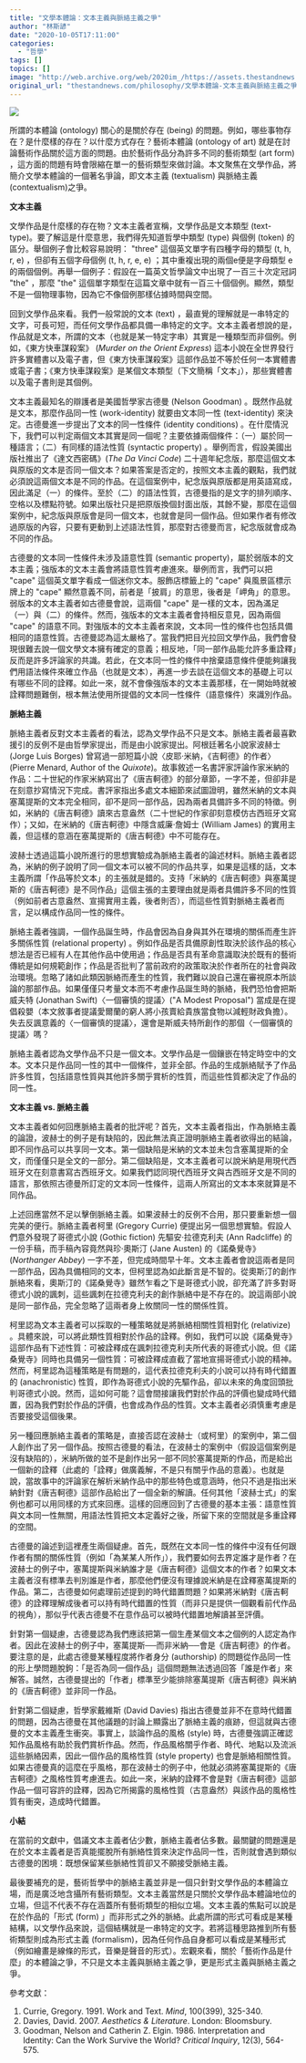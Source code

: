 ```yaml
---
title: "文學本體論：文本主義與脈絡主義之爭"
author: "林斯諺"
date: "2020-10-05T17:11:00"
categories:
  - "哲學"
tags: []
topics: []
image: "http://web.archive.org/web/2020im_/https://assets.thestandnews.com/media/photos/Brightness_Contrast201_jU4zU_U6UcVCm.png"
original_url: "thestandnews.com/philosophy/文學本體論-文本主義與脈絡主義之爭"
---
```

![](http://web.archive.org/web/2020im_/https://assets.thestandnews.com/media/photos/Brightness_Contrast201_jU4zU_U6UcVCm.png)

所謂的本體論 (ontology) 關心的是關於存在 (being) 的問題。例如，哪些事物存在？是什麼樣的存在？以什麼方式存在？藝術本體論 (ontology of art) 就是在討論藝術作品關於這方面的問題。由於藝術作品分為許多不同的藝術類型 (art form) ，這方面的問題有時會限縮在單一的藝術類型來做討論。本文聚焦在文學作品，將簡介文學本體論的一個著名爭論，即文本主義 (textualism) 與脈絡主義 (contextualism)之爭。

**文本主義**

文學作品是什麼樣的存在物？文本主義者宣稱，文學作品是文本類型 (text-type)。要了解這是什麼意思，我們得先知道哲學中類型 (type) 與個例 (token) 的區分。舉個例子會比較容易說明： "three" 這個英文單字有四種字母的類型 (t, h, r, e) ，但卻有五個字母個例 (t, h, r, e, e) ；其中重複出現的兩個e便是字母類型 e 的兩個個例。再舉一個例子：假設在一篇英文哲學論文中出現了一百三十次定冠詞 "the" ，那麼 "the" 這個單字類型在這篇文章中就有一百三十個個例。顯然，類型不是一個物理事物，因為它不像個例那樣佔據時間與空間。

回到文學作品來看。我們一般常說的文本 (text) ，最直覺的理解就是一串特定的文字，可長可短，而任何文學作品都具備一串特定的文字。文本主義者想說的是，作品就是文本，所謂的文本（也就是某一特定字串）其實是一種類型而非個例。例如，《東方快車謀殺案》 (_Murder on the Orient Express_) 這本小說在全世界發行許多實體書以及電子書，但《東方快車謀殺案》這部作品並不等於任何一本實體書或電子書；《東方快車謀殺案》是某個文本類型（下文簡稱「文本」），那些實體書以及電子書則是其個例。

文本主義最知名的辯護者是美國哲學家古德曼 (Nelson Goodman) 。既然作品就是文本，那麼作品同一性 (work-identity) 就要由文本同一性 (text-identity) 來決定。古德曼進一步提出了文本的同一性條件 (identity conditions) 。在什麼情況下，我們可以判定兩個文本其實是同一個呢？主要依據兩個條件：（一）屬於同一種語言；（二）有同樣的語法性質 (syntactic property) 。舉例而言，假設美國出版社推出了《達文西密碼》(_The Da Vinci Code_) 二十週年紀念版，那麼這個文本與原版的文本是否同一個文本？如果答案是否定的，按照文本主義的觀點，我們就必須說這兩個文本是不同的作品。在這個案例中，紀念版與原版都是用英語寫成，因此滿足（一）的條件。至於（二）的語法性質，古德曼指的是文字的排列順序、空格以及標點符號。如果出版社只是把原版換個封面出版，其餘不變，那麼在這個案例中，紀念版與原版會是同一個文本，也就會是同一個作品。但如果作者有修改過原版的內容，只要有更動到上述語法性質，那麼對古德曼而言，紀念版就會成為不同的作品。

古德曼的文本同一性條件未涉及語意性質 (semantic property)，屬於弱版本的文本主義；強版本的文本主義會將語意性質考慮進來。舉例而言，我們可以把 "cape" 這個英文單字看成一個迷你文本。服飾店標籤上的 "cape" 與風景區標示牌上的 "cape" 顯然意義不同，前者是「披肩」的意思，後者是「岬角」的意思。弱版本的文本主義者如古德曼會說，這兩個 "cape" 是一樣的文本，因為滿足（一）與（二）的條件。然而，強版本的文本主義者會持相反意見，因為兩個 "cape" 的語意不同。對強版本的文本主義者來說，文本同一性的條件也包括具備相同的語意性質。古德曼認為這太嚴格了。當我們把目光拉回文學作品，我們會發現很難去說一個文學文本擁有確定的意義；相反地，「同一部作品能允許多重詮釋」反而是許多評論家的共識。若此，在文本同一性的條件中捨棄語意條件便能夠讓我們用語法條件來確立作品（也就是文本），再進一步去談在這個文本的基礎上可以有哪些不同的詮釋。如此一來，就不會像強版本的文本主義那樣，在一開始時就被詮釋問題難倒，根本無法使用所提倡的文本同一性條件（語意條件）來識別作品。

**脈絡主義**

脈絡主義者反對文本主義者的看法，認為文學作品不只是文本。脈絡主義者最喜歡援引的反例不是由哲學家提出，而是由小說家提出。阿根廷著名小說家波赫士 (Jorge Luis Borges) 曾寫過一部短篇小說〈皮耶‧米納，《吉軻德》的作者〉(Pierre Menard, Author of the _Quixote_)。故事敘述一名書評家評論作家米納的作品：二十世紀的作家米納寫出了《唐吉軻德》的部分章節，一字不差，但卻非是在刻意抄寫情況下完成。書評家指出多處文本細節來試圖證明，雖然米納的文本與塞萬提斯的文本完全相同，卻不是同一部作品，因為兩者具備許多不同的特徵。例如，米納的《唐吉軻德》讀來古意盎然（二十世紀的作家卻刻意模仿古西班牙文寫作）；又如，在米納的《唐吉軻德》中隱含威廉‧詹姆士 (William James) 的實用主義，但這樣的意涵在塞萬提斯的《唐吉軻德》中不可能存在。

波赫士透過這篇小說所進行的思想實驗成為脈絡主義者的論述材料。脈絡主義者認為，米納的例子說明了同一個文本可以被不同的作品共享，如果是這樣的話，文本主義所謂「作品等於文本」的主張就是錯的。支持「米納的《唐吉軻德》與塞萬提斯的《唐吉軻德》是不同作品」這個主張的主要理由就是兩者具備許多不同的性質（例如前者古意盎然、宣揚實用主義，後者則否），而這些性質對脈絡主義者而言，足以構成作品同一性的條件。

脈絡主義者強調，一個作品誕生時，作品會因為自身與其外在環境的關係而產生許多關係性質 (relational property) 。例如作品是否具備原創性取決於該作品的核心想法是否已經有人在其他作品中使用過；作品是否具有革命意識取決於既有的藝術傳統是如何規範創作；作品是否批判了當前政府的政策取決於作者所在的社會與政治環境。忽略了諸如此類因脈絡而產生的性質，我們難以說自己還在審視原本所談論的那部作品。如果僅僅只考量文本而不考慮作品誕生時的脈絡，我們恐怕會把斯威夫特 (Jonathan Swift)〈一個審慎的提議〉("A Modest Proposal") 當成是在提倡殺嬰（本文敘事者提議愛爾蘭的窮人將小孩賣給貴族當食物以減輕財政負擔）。失去反諷意義的〈一個審慎的提議〉，還會是斯威夫特所創作的那個〈一個審慎的提議〉嗎？

脈絡主義者認為文學作品不只是一個文本。文學作品是一個鑲嵌在特定時空中的文本。文本只是作品同一性的其中一個條件，並非全部。作品的生成脈絡賦予了作品許多性質，包括語意性質與其他許多關乎賞析的性質，而這些性質都決定了作品的同一性。

**文本主義 vs. 脈絡主義**

文本主義者如何回應脈絡主義者的批評呢？首先，文本主義者指出，作為脈絡主義的論證，波赫士的例子是有缺陷的，因此無法真正證明脈絡主義者欲得出的結論，即不同作品可以共享同一文本。第一個缺陷是米納的文本並未包含塞萬提斯的全文，而僅僅只是全文的一部分。第二個缺陷是，文本主義者可以說米納是用現代西班牙文在刻意書寫古西班牙文。如果我們認同現代西班牙文與古西班牙文是不同的語言，那依照古德曼所訂定的文本同一性條件，這兩人所寫出的文本本來就算是不同作品。

上述回應當然不足以擊倒脈絡主義。如果波赫士的反例不合用，那只要重新想一個完美的便行。脈絡主義者柯里 (Gregory Currie) 便提出另一個思想實驗。假設人們意外發現了哥德式小說 (Gothic fiction) 先驅安‧拉德克利夫 (Ann Radcliffe) 的一份手稿，而手稿內容竟然與珍‧奧斯汀 (Jane Austen) 的《諾桑覺寺》 (_Northanger Abbey_) 一字不差，但完成時間早十年。文本主義者會說這兩者是同一部作品，因為具備相同的文本，但柯里認為如此斷言是不智的。從奧斯汀的創作脈絡來看，奧斯汀的《諾桑覺寺》雖然乍看之下是哥德式小說，卻充滿了許多對哥德式小說的諷刺，這些諷刺在拉德克利夫的創作脈絡中是不存在的。說這兩部小說是同一部作品，完全忽略了這兩者身上攸關同一性的關係性質。

柯里認為文本主義者可以採取的一種策略就是將脈絡相關性質相對化 (relativize) 。具體來說，可以將此類性質相對於作品的詮釋。例如，我們可以說《諾桑覺寺》這部作品有下述性質：可被詮釋成在諷刺拉德克利夫所代表的哥德式小說。但《諾桑覺寺》同時也具備另一個性質：可被詮釋成直截了當地宣揚哥德式小說的精神。然而，柯里認為這種策略是有問題的，這代表拉德克利夫的小說可以持有時代錯置的 (anachronistic) 性質，即作為哥德式小說的先驅作品，卻以未來的角度回頭批判哥德式小說。然而，這如何可能？這會間接讓我們對於作品的評價也變成時代錯置，因為我們對於作品的評價，也會成為作品的性質。文本主義者必須慎重考慮是否要接受這個後果。

另一種回應脈絡主義者的策略是，直接否認在波赫士（或柯里）的案例中，第二個人創作出了另一個作品。按照古德曼的看法，在波赫士的案例中（假設這個案例是沒有缺陷的），米納所做的並不是創作出另一部不同於塞萬提斯的作品，而是給出一個新的詮釋（此處的「詮釋」做廣義解，不是只有關乎作品的意義）。也就是說，當故事中的評論家在解析米納作品中的那些特色或意涵時，他只不過是指出米納針對《唐吉軻德》這部作品給出了一個全新的解讀。任何其他「波赫士式」的案例也都可以用同樣的方式來回應。這樣的回應回到了古德曼的基本主張：語意性質與文本同一性無關，用語法性質把文本定義好之後，所留下來的空間就是多重詮釋的空間。

古德曼的論述到這裡產生兩個疑慮。首先，既然在文本同一性的條件中沒有任何跟作者有關的關係性質（例如「為某某人所作」），我們要如何去界定誰才是作者？在波赫士的例子中，塞萬提斯與米納誰才是《唐吉軻德》這個文本的作者？如果文本主義者沒有標準去判別誰是作者，那麼他們便沒有理據說米納是在詮釋塞萬提斯的作品。第二，古德曼如何處理前述提到的時代錯置問題？如果將米納對《唐吉軻德》的詮釋理解成後者可以持有時代錯置的性質（而非只是提供一個觀看前代作品的視角），那似乎代表古德曼不在意作品可以被時代錯置地解讀甚至評價。

針對第一個疑慮，古德曼認為我們應該把第一個生產某個文本之個例的人認定為作者。因此在波赫士的例子中，塞萬提斯──而非米納──會是《唐吉軻德》的作者。要注意的是，此處古德曼某種程度將作者身分 (authorship) 的問題從作品同一性的形上學問題脫鉤：「是否為同一個作品」這個問題無法透過回答「誰是作者」來解答。誠然，古德曼提出的「作者」標準至少能排除塞萬提斯《唐吉軻德》與米納的《唐吉軻德》並非同一作品。

針對第二個疑慮，哲學家戴維斯 (David Davies) 指出古德曼並非不在意時代錯置的問題，因為古德曼在其他議題的討論上顯露出了脈絡主義的痕跡，但這就與古德曼的文本主義產生衝突。事實上，談論作品的風格 (style) 時，古德曼強調正確認知作品風格有助於我們賞析作品。然而，作品風格關乎作者、時代、地點以及流派這些脈絡因素，因此一個作品的風格性質 (style property) 也會是脈絡相關性質。如果古德曼真的這麼在乎風格，那在波赫士的例子中，他就必須將塞萬提斯的《唐吉軻德》之風格性質考慮進去。如此一來，米納的詮釋不會是對《唐吉軻德》這部作品一個可容許的詮釋，因為它所揭露的風格性質（古意盎然）與該作品的風格性質有衝突，造成時代錯置。

**小結**

在當前的文獻中，倡議文本主義者佔少數，脈絡主義者佔多數。最關鍵的問題還是在於文本主義者是否真能擺脫所有脈絡性質來決定作品同一性，否則就會遇到類似古德曼的困境：既想保留某些脈絡性質卻又不願接受脈絡主義。

最後要補充的是，藝術哲學中的脈絡主義並非是一個只針對文學作品的本體論立場，而是廣泛地含攝所有藝術類型。文本主義當然是只關於文學作品本體論地位的立場，但這不代表不存在涵蓋所有藝術類型的相似立場。文本主義的焦點可以說是在於作品的「形式 (form) 」而非形式之外的脈絡。此處所謂的形式可看成是某種結構，以文學作品來說，這個結構就是一串特定的文字。若將這種思路推到所有藝術類型則成為形式主義 (formalism)，因為任何作品自身都可以看成是某種形式（例如繪畫是線條的形式，音樂是聲音的形式）。宏觀來看，關於「藝術作品是什麼」的本體論之爭，不只是文本主義與脈絡主義之爭，更是形式主義與脈絡主義之爭。

參考文獻：

1.  Currie, Gregory. 1991. Work and Text. _Mind_, 100(399), 325-340.
2.  Davies, David. 2007. _Aesthetics & Literature_. London: Bloomsbury.
3.  Goodman, Nelson and Catherin Z. Elgin. 1986. Interpretation and Identity: Can the Work Survive the World? _Critical Inquiry_, 12(3), 564-575.